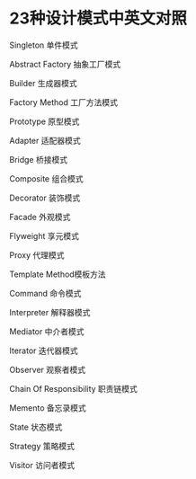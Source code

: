 # 23种设计模式中英文对照

Singleton 单件模式

Abstract Factory 抽象工厂模式

Builder 生成器模式

Factory Method 工厂方法模式

Prototype 原型模式

Adapter 适配器模式

Bridge 桥接模式

Composite 组合模式

Decorator 装饰模式

Facade 外观模式

Flyweight 享元模式

Proxy 代理模式

Template Method模板方法

Command 命令模式

Interpreter 解释器模式

Mediator 中介者模式

Iterator 迭代器模式

Observer 观察者模式

Chain Of Responsibility 职责链模式

Memento 备忘录模式

State 状态模式

Strategy 策略模式

Visitor 访问者模式